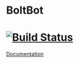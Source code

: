 # BoltBot

[![Build Status](https://travis-ci.org/DiscordBolt/BoltBot.svg?branch=master)](https://travis-ci.org/DiscordBolt/BoltBot.java) 
======

[Documentation](https://austinv11.github.io/Discord4J/docs.html)
